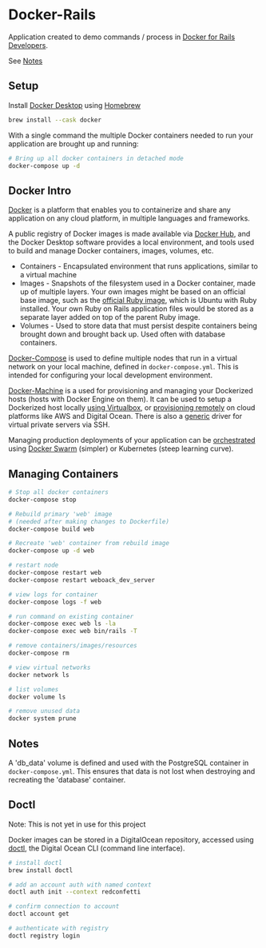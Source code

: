 # Docker-Rails

Application created to demo commands / process in
[Docker for Rails Developers].

See [Notes](docs/notes.md)

[Docker for Rails Developers]: https://pragprog.com/titles/ridocker/docker-for-rails-developers/

## Setup

Install [Docker Desktop] using [Homebrew]

```bash
brew install --cask docker
```

With a single command the multiple Docker containers needed to run your
application are brought up and running:

```bash
# Bring up all docker containers in detached mode
docker-compose up -d
```

[Docker Desktop]: https://formulae.brew.sh/cask/docker
[Homebrew]: https://brew.sh/

## Docker Intro

[Docker] is a platform that enables you to containerize and share any
application on any cloud platform, in multiple languages and frameworks.

A public registry of Docker images is made available via [Docker Hub], and the
Docker Desktop software provides a local environment, and tools used to build
and manage Docker containers, images, volumes, etc.

* Containers - Encapsulated environment that runs applications, similar to a
  virtual machine
* Images - Snapshots of the filesystem used in a Docker container, made up of
  multiple layers. Your own images might be based on an official base image,
  such as the [official Ruby image], which is Ubuntu with Ruby installed. Your
  own Ruby on Rails application files would be stored as a separate layer
  added on top of the parent Ruby image.
* Volumes - Used to store data that must persist despite containers being
  brought down and brought back up. Used often with database containers.

[Docker-Compose] is used to define multiple nodes that run in a virtual network
on your local machine, defined in `docker-compose.yml`. This is intended for
configuring your local development environment.

[Docker-Machine] is a used for provisioning and managing your Dockerized hosts
(hosts with Docker Engine on them). It can be used to setup a Dockerized host
locally [using Virtualbox], or [provisioning remotely] on cloud platforms like
AWS and Digital Ocean. There is also a [generic] driver for virtual private
servers via SSH.

Managing production deployments of your application can be [orchestrated] using
[Docker Swarm] (simpler) or Kubernetes (steep learning curve).

[Docker]: https://docs.docker.com/get-started/overview/
[Docker Hub]: https://hub.docker.com/
[official Ruby image]: https://hub.docker.com/_/ruby
[Docker-Compose]: https://docs.docker.com/compose/
[Docker-Machine]: https://docker-docs.netlify.app/machine/overview/
[using Virtualbox]: https://docker-docs.netlify.app/machine/get-started/
[provisioning remotely]: https://docker-docs.netlify.app/machine/get-started-cloud/#examples
[generic]: https://docker-docs.netlify.app/machine/drivers/generic/
[orchestrated]: https://docs.docker.com/get-started/orchestration/
[Docker Swarm]: https://docs.docker.com/get-started/swarm-deploy/

## Managing Containers

```bash
# Stop all docker containers
docker-compose stop

# Rebuild primary 'web' image
# (needed after making changes to Dockerfile)
docker-compose build web

# Recreate 'web' container from rebuild image
docker-compose up -d web

# restart node
docker-compose restart web
docker-compose restart weboack_dev_server

# view logs for container
docker-compose logs -f web

# run command on existing container
docker-compose exec web ls -la
docker-compose exec web bin/rails -T

# remove containers/images/resources
docker-compose rm

# view virtual networks
docker network ls

# list volumes
docker volume ls

# remove unused data
docker system prune
```

## Notes

A 'db_data' volume is defined and used with the PostgreSQL container in
`docker-compose.yml`. This ensures that data is not lost when destroying
and recreating the 'database' container.

## Doctl

Note: This is not yet in use for this project

Docker images can be stored in a DigitalOcean repository, accessed using
[doctl], the Digital Ocean CLI (command line interface).

```bash
# install doctl
brew install doctl

# add an account auth with named context
doctl auth init --context redconfetti

# confirm connection to account
doctl account get

# authenticate with registry
doctl registry login
```

[doctl]: https://docs.digitalocean.com/reference/doctl/

